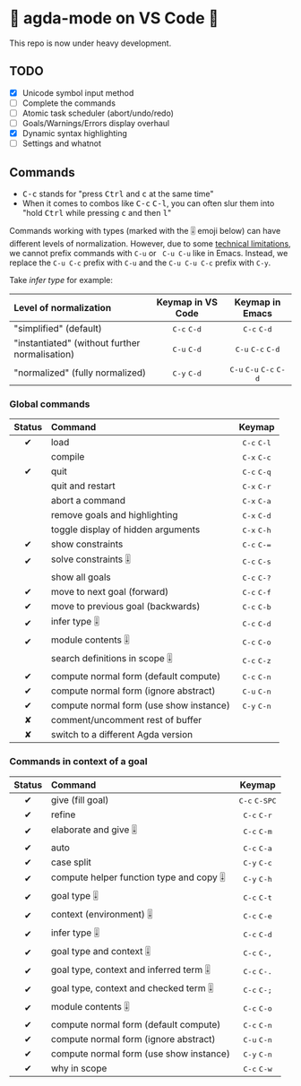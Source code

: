 # 🚧 agda-mode on VS Code 🚧

This repo is now under heavy development. 

## TODO 

- [x] Unicode symbol input method
- [ ] Complete the commands
- [ ] Atomic task scheduler (abort/undo/redo)
- [ ] Goals/Warnings/Errors display overhaul
- [x] Dynamic syntax highlighting 
- [ ] Settings and whatnot

## Commands

* <kbd>C-c</kbd> stands for "press <kbd>Ctrl</kbd> and <kbd>c</kbd> at the same time"
* When it comes to combos like <kbd>C-c</kbd> <kbd>C-l</kbd>, you can often slur
them into "hold <kbd>Ctrl</kbd> while pressing <kbd>c</kbd> and then <kbd>l</kbd>"

Commands working with types (marked with the 🎚 emoji below) can have different levels of normalization. However, due to some [technical limitations](https://github.com/microsoft/vscode/issues/6966), we cannot prefix commands with `C-u` or ` C-u C-u` like in Emacs. Instead, we replace the `C-u C-c` prefix with `C-u` and the `C-u C-u C-c` prefix with `C-y`.

Take *infer type* for example:

| Level of normalization                            | Keymap in VS Code               | Keymap in Emacs |
|:--------------------------------------------------|:-------------------------------:|:-------------------------------:|
| "simplified"   (default)                          | <kbd>C-c</kbd> <kbd>C-d</kbd>   | <kbd>C-c</kbd> <kbd>C-d</kbd>   |
| "instantiated" (without further normalisation)    | <kbd>C-u</kbd> <kbd>C-d</kbd>   | <kbd>C-u</kbd> <kbd>C-c</kbd> <kbd>C-d</kbd>   |
| "normalized"   (fully normalized)                 | <kbd>C-y</kbd> <kbd>C-d</kbd>   | <kbd>C-u</kbd> <kbd>C-u</kbd> <kbd>C-c</kbd>  <kbd>C-d</kbd>   |

### Global commands

| Status | Command                                 | Keymap                          |
|:------:|:----------------------------------------|:-------------------------------:|
| ✔      | load                                    | <kbd>C-c</kbd> <kbd>C-l</kbd>   |
|        | compile                                 | <kbd>C-x</kbd> <kbd>C-c</kbd>   |
| ✔      | quit                                    | <kbd>C-c</kbd> <kbd>C-q</kbd>   |
|        | quit and restart                        | <kbd>C-x</kbd> <kbd>C-r</kbd>   |
|        | abort a command                         | <kbd>C-x</kbd> <kbd>C-a</kbd>   |
|        | remove goals and highlighting           | <kbd>C-x</kbd> <kbd>C-d</kbd>   |
|        | toggle display of hidden arguments      | <kbd>C-x</kbd> <kbd>C-h</kbd>   |
| ✔      | show constraints                        | <kbd>C-c</kbd> <kbd>C-=</kbd>   |
| ✔      | solve constraints 🎚                    | <kbd>C-c</kbd> <kbd>C-s</kbd>   |
|        | show all goals                          | <kbd>C-c</kbd> <kbd>C-?</kbd>   |
| ✔      | move to next goal (forward)             | <kbd>C-c</kbd> <kbd>C-f</kbd>   |
| ✔      | move to previous goal (backwards)       | <kbd>C-c</kbd> <kbd>C-b</kbd>   |
| ✔      | infer type 🎚                           | <kbd>C-c</kbd> <kbd>C-d</kbd>   |
| ✔      | module contents 🎚                      | <kbd>C-c</kbd> <kbd>C-o</kbd>   |
|        | search definitions in scope 🎚          | <kbd>C-c</kbd> <kbd>C-z</kbd>   |
| ✔      | compute normal form (default compute)   | <kbd>C-c</kbd> <kbd>C-n</kbd>   |
| ✔      | compute normal form (ignore abstract)   | <kbd>C-u</kbd> <kbd>C-n</kbd>   |
| ✔      | compute normal form (use show instance) | <kbd>C-y</kbd> <kbd>C-n</kbd>   |
| ✘      | comment/uncomment rest of buffer        |                                 |
| ✘      | switch to a different Agda version      |                                 |

### Commands in context of a goal

| Status | Command                                 | Keymap                          |
|:------:|:----------------------------------------|:-------------------------------:|
| ✔      | give (fill goal)                        | <kbd>C-c</kbd> <kbd>C-SPC</kbd> |
| ✔      | refine                                  | <kbd>C-c</kbd> <kbd>C-r</kbd>   |
| ✔      | elaborate and give 🎚                   | <kbd>C-c</kbd> <kbd>C-m</kbd>   |
| ✔      | auto                                    | <kbd>C-c</kbd> <kbd>C-a</kbd>   |
| ✔      | case split                              | <kbd>C-y</kbd> <kbd>C-c</kbd>   |
| ✔      | compute helper function type and copy 🎚| <kbd>C-y</kbd> <kbd>C-h</kbd>   |
| ✔      | goal type 🎚                            | <kbd>C-c</kbd> <kbd>C-t</kbd>   |
| ✔      | context (environment) 🎚                | <kbd>C-c</kbd> <kbd>C-e</kbd>   |
| ✔      | infer type 🎚                           | <kbd>C-c</kbd> <kbd>C-d</kbd>   |
| ✔      | goal type and context 🎚                | <kbd>C-c</kbd> <kbd>C-,</kbd>   |
| ✔      | goal type, context and inferred term 🎚 | <kbd>C-c</kbd> <kbd>C-.</kbd>   |
| ✔      | goal type, context and checked term  🎚 | <kbd>C-c</kbd> <kbd>C-;</kbd>   |
| ✔      | module contents 🎚                      | <kbd>C-c</kbd> <kbd>C-o</kbd>   |
| ✔      | compute normal form (default compute)   | <kbd>C-c</kbd> <kbd>C-n</kbd>   |
| ✔      | compute normal form (ignore abstract)   | <kbd>C-u</kbd> <kbd>C-n</kbd>   |
| ✔      | compute normal form (use show instance) | <kbd>C-y</kbd> <kbd>C-n</kbd>   |
| ✔      | why in scope                            | <kbd>C-c</kbd> <kbd>C-w</kbd>   |
